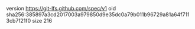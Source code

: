 version https://git-lfs.github.com/spec/v1
oid sha256:385897a3cd2017003a979850d9e35dc0a79b011b96729a81a64f7113cb7f21f0
size 216
